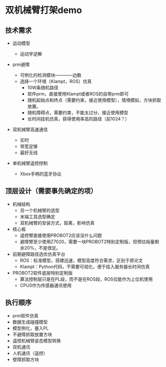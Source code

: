 # 双机械臂打架demo

## 技术需求
* 运动模型
    - 运动学逆解

* prm避障
    - 可例化的检测模块————边数
    - 选择一个环境（Klampt，ROS）仿真
        + 10W条随机路径
        + 软件prm，直接使用Klampt或者ROS的自带prm即可
        + 随机起始点和终点（需要约束，接近使用模型），情境模拟，方块抓取放置。
        + 随机障碍点，需要约束，不能太过分，接近使用模型
        + 长时间挂机仿真，获得使用率高的路径（前1024？）

* 双机械臂高速通信
    - 实时
    - 带宽足够
    - 最好无线

* 单机械臂遥控控制
    - Xbox手柄的蓝牙协议

## 顶层设计（需要事先确定的项）
* 机械结构
    - 另一个机械臂的选型
    - 末端工具选型确定
    - 双机械臂的安装方式，距离，影响仿真
* 核心板
    - 遥控臂直接使用PROBOT2应该没什么问题
    - 避障臂至少使用Z7020，需要一块PROBOT2特别定制版，但预估裕量剩余20%，不是很足。
* 前期避障路径选优仿真平台
    - ROS：标准模型，搭建迅速，模型高度符合需求，区别于原论文
    - Klampt：Python代码，不需要可视化，便于挂入服务器长时间仿真
* PROBOT2软件底层特别定制版
    - 算法控制层只是在PL段，而不是在ROS段，ROS仅能作为上位机使用
    - CPU0作为传感器通讯使用


## 执行顺序
* prm软件仿真
* 数据生成碰撞模型
* 模型例化，塞入PL
* 不避障抓取放置方块
* 遥控机械臂姿态模型转换
* 双机通讯
* 人机通讯（遥控）
* 壁障抓取方块


